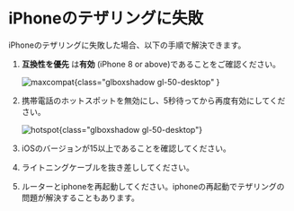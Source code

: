 # iPhoneのテザリングに失敗

iPhoneのテザリングに失敗した場合、以下の手順で解決できます。

1.  **互換性を優先** は**有効** (iPhone 8 or above)であることをご確認ください。

    ![maxcompat](https://static.gl-inet.com/docs/router/en/4/tutorials/iphone_tethering_fail/maxcompat.PNG){class="glboxshadow gl-50-desktop" }

2. 携帯電話のホットスポットを無効にし、5秒待ってから再度有効にしてください。

    ![hotspot](https://static.gl-inet.com/docs/router/en/4/tutorials/iphone_tethering_fail/hotspot.PNG){class="glboxshadow gl-50-desktop"}

3. iOSのバージョンが15以上であることを確認してください。

4. ライトニングケーブルを抜き差ししてください。

5. ルーターとiphoneを再起動してください。iphoneの再起動でテザリングの問題が解決することもあります。
